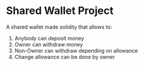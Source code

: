 # Shared Wallet Project
A shared wallet made solidity that allows to:

1. Anybody can deposit money
2. Owner can withdraw money
3. Non-Owner can withdraw depending on allowance
4. Change allowance can be done by owner

